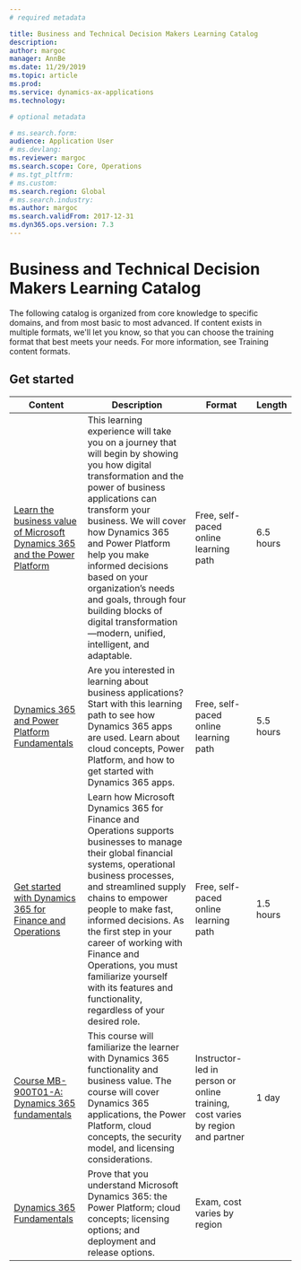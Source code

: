 ```yaml
---
# required metadata

title: Business and Technical Decision Makers Learning Catalog
description: 
author: margoc
manager: AnnBe
ms.date: 11/29/2019
ms.topic: article
ms.prod: 
ms.service: dynamics-ax-applications
ms.technology: 

# optional metadata

# ms.search.form:  
audience: Application User
# ms.devlang: 
ms.reviewer: margoc
ms.search.scope: Core, Operations
# ms.tgt_pltfrm: 
# ms.custom: 
ms.search.region: Global
# ms.search.industry: 
ms.author: margoc
ms.search.validFrom: 2017-12-31 
ms.dyn365.ops.version: 7.3
---
```


# Business and Technical Decision Makers Learning Catalog

The following catalog is organized from core knowledge to specific domains, and from most basic to most advanced. If content exists in multiple formats, we'll let you know, so that you can choose the training format that best meets your needs. For more information, see Training content formats. 

## Get started
| Content                                                                                                                                    | Description                                                                                                                                                                                                                                                                                                                                                                                                              | Format                                                                         | Length    |
|------------------------------------------------------------------------------------------------------------------------------------------------------------------------------------|--------------------------------------------------------------------------------------------------------------------------------------------------------------------------------------------------------------------------------------------------------------------------------------------------------------------------------------------------------------------------------------------------------------------------|--------------------------------------------------------------------------------|-----------|
| [Learn the business value of Microsoft Dynamics 365 and the Power Platform](https://docs.microsoft.com/learn/paths/learn-business-value-of-dynamics-365-and-power-platform/) | This learning experience will take you on a journey that will begin by showing you how digital transformation and the power of business applications can transform your business. We will cover how Dynamics 365 and Power Platform help you make informed decisions based on your organization’s needs and goals, through four building blocks of digital transformation—modern, unified, intelligent, and adaptable.   | Free, self-paced online learning path                                          | 6.5 hours |
| [Dynamics 365 and Power Platform Fundamentals](https://docs.microsoft.com/learn/paths/dyn-power-plat-bus-app-fundamentals/)                                                  | Are you interested in learning about business applications? Start with this learning path to see how Dynamics 365 apps are used. Learn about cloud concepts, Power Platform, and how to get started with Dynamics 365 apps.                                                                                                                                                                                              | Free, self-paced online learning path                                          | 5.5 hours |
| [Get started with Dynamics 365 for Finance and Operations](https://docs.microsoft.com/learn/paths/get-started-with-dynamics-365-for-finance-and-ops/)                        | Learn how Microsoft Dynamics 365 for Finance and Operations supports businesses to manage their global financial systems, operational business processes, and streamlined supply chains to empower people to make fast, informed decisions. As the first step in your career of working with Finance and Operations, you must familiarize yourself with its features and functionality, regardless of your desired role. | Free, self-paced online learning path                                          | 1.5 hours |
| [Course MB-900T01-A: Dynamics 365 fundamentals](https://www.microsoft.com/learning/course.aspx?cid=MB-900T01)                                                                | This course will familiarize the learner with Dynamics 365 functionality and business value. The course will cover Dynamics 365 applications, the Power Platform, cloud concepts, the security model, and licensing considerations.                                                                                                                                                                                      | Instructor-led in person or online training, cost varies by region and partner | 1 day     |
| [Dynamics 365 Fundamentals](https://www.microsoft.com/learning/d365-fundamentals.aspx)                                                                                       | Prove that you understand Microsoft Dynamics 365: the Power Platform; cloud concepts; licensing options; and deployment and release options.                                                                                                                                                                                                                                                                             | Exam, cost varies by region                                                    |           |
